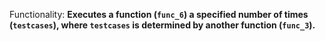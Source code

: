 Functionality: **Executes a function (`func_6`) a specified number of times (`testcases`), where `testcases` is determined by another function (`func_3`).**